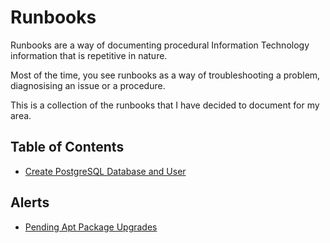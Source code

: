 # Runbooks
Runbooks are a way of documenting procedural Information Technology information that is repetitive in nature.

Most of the time, you see runbooks as a way of troubleshooting a problem, diagnosising an issue or a procedure.

This is a collection of the runbooks that I have decided to document for my area.

## Table of Contents
* [Create PostgreSQL Database and User](postgresql_create_database_user.md)

## Alerts
* [Pending Apt Package Upgrades](alerts/pending_apt_package_upgrades.md)
